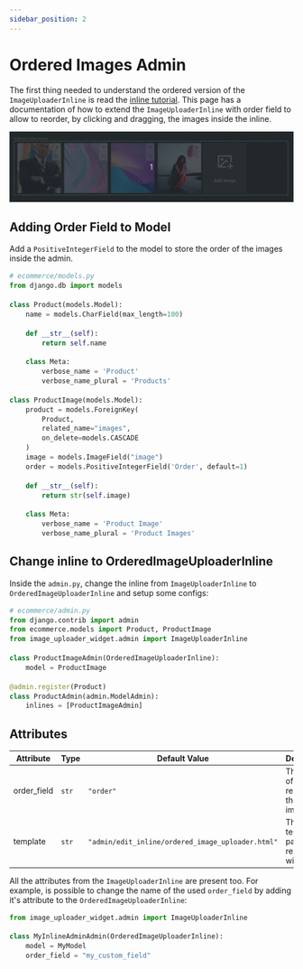 ```yaml
---
sidebar_position: 2
---
```


# Ordered Images Admin

The first thing needed to understand the ordered version of the `ImageUploaderInline` is read the [inline tutorial](./tutorial.md). This page has a documentation of how to extend the `ImageUploaderInline` with order field to allow to reorder, by clicking and dragging, the images inside the inline.

![Behaviour of drag and drop reorder](../../static/img/behaviour_reorder.gif)

## Adding Order Field to Model

Add a `PositiveIntegerField` to the model to store the order of the images inside the admin.

```python
# ecommerce/models.py
from django.db import models

class Product(models.Model):
    name = models.CharField(max_length=100)

    def __str__(self):
        return self.name
    
    class Meta:
        verbose_name = 'Product'
        verbose_name_plural = 'Products'

class ProductImage(models.Model):
    product = models.ForeignKey(
        Product,
        related_name="images",
        on_delete=models.CASCADE
    )
    image = models.ImageField("image")
    order = models.PositiveIntegerField('Order', default=1)

    def __str__(self):
        return str(self.image)
    
    class Meta:
        verbose_name = 'Product Image'
        verbose_name_plural = 'Product Images'
```

## Change inline to OrderedImageUploaderInline

Inside the `admin.py`, change the inline from `ImageUploaderInline` to `OrderedImageUploaderInline` and setup some configs:

```python
# ecommerce/admin.py
from django.contrib import admin
from ecommerce.models import Product, ProductImage
from image_uploader_widget.admin import ImageUploaderInline

class ProductImageAdmin(OrderedImageUploaderInline):
    model = ProductImage

@admin.register(Product)
class ProductAdmin(admin.ModelAdmin):
    inlines = [ProductImageAdmin]

```

## Attributes

| Attribute   | Type  | Default Value | Description                                                                 |
| ----------- | ----- | ------------- | --------------------------------------------------------------------------- |
| order_field | `str` | `"order"`     | The name of field that represents the order of images.                      |
| template    | `str` | `"admin/edit_inline/ordered_image_uploader.html"` | The template path to render the widget. |

All the attributes from the `ImageUploaderInline` are present too. For example, is possible to change the name of the used `order_field` by adding it's attribute to the `OrderedImageUploaderInline`:

```python
from image_uploader_widget.admin import ImageUploaderInline

class MyInlineAdminAdmin(OrderedImageUploaderInline):
    model = MyModel
    order_field = "my_custom_field"

```
